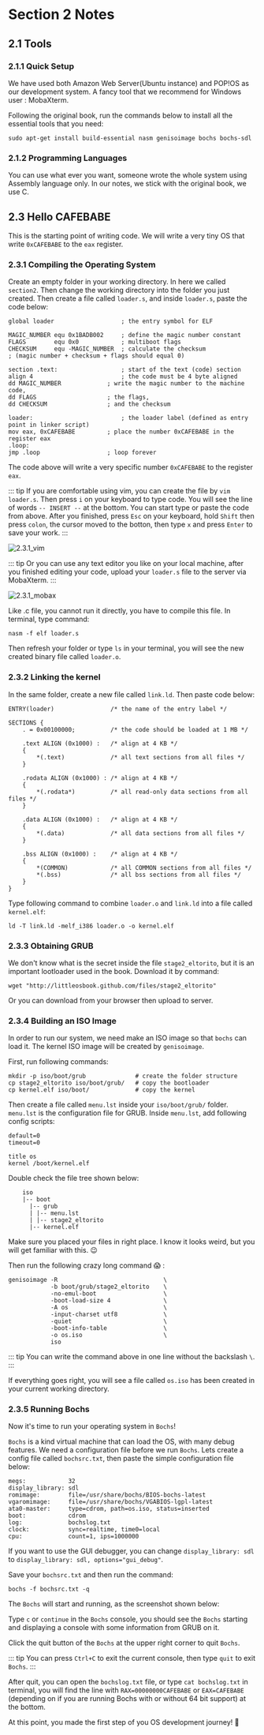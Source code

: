 # Section 2 Notes

## 2.1 Tools
### 2.1.1 Quick Setup

We have used both Amazon Web Server(Ubuntu instance) and POP!OS as our development system. A fancy tool that we recommend for Windows user : MobaXterm.

Following the original book, run the commands below to install all the essential tools that you need:
```shell
sudo apt-get install build-essential nasm genisoimage bochs bochs-sdl
```

### 2.1.2 Programming Languages

You can use what ever you want, someone wrote the whole system using Assembly language only. In our notes, we stick with the original book, we use C.

## 2.3 Hello CAFEBABE

This is the starting point of writing code. We will write a very tiny OS that write `0xCAFEBABE` to the `eax` register.

### 2.3.1 Compiling the Operating System

Create an empty folder in your working directory. In here we called `section2`. Then change the working directory into the folder you just created. Then create a file called `loader.s`, and inside `loader.s`, paste the code below:

```assembly
global loader                   ; the entry symbol for ELF

MAGIC_NUMBER equ 0x1BADB002     ; define the magic number constant
FLAGS        equ 0x0            ; multiboot flags
CHECKSUM     equ -MAGIC_NUMBER  ; calculate the checksum
; (magic number + checksum + flags should equal 0)

section .text:                  ; start of the text (code) section
align 4                         ; the code must be 4 byte aligned
dd MAGIC_NUMBER             ; write the magic number to the machine code,
dd FLAGS                    ; the flags,
dd CHECKSUM                 ; and the checksum

loader:                         ; the loader label (defined as entry point in linker script)
mov eax, 0xCAFEBABE         ; place the number 0xCAFEBABE in the register eax
.loop:
jmp .loop                   ; loop forever
```

The code above will write a very specific number `0xCAFEBABE` to the register `eax`. 

::: tip
If you are comfortable using vim, you can create the file by `vim loader.s`. Then press `i` on your keyboard to type code. You will see the line of words `-- INSERT --` at the bottom. You can start type or paste the code from above. After you finished, press `Esc` on your keyboard, hold `Shift` then press `colon`, the cursor moved to the botton, then type `x` and press `Enter` to save your work.
:::

![2.3.1_vim](./images/section2/2.3.1_vim.png)

::: tip
Or you can use any text editor you like on your local machine, after you finished editing your code, upload your `loader.s` file to the server via MobaXterm.
:::

![2.3.1_mobax](./images/section2/2.3.1_mobax.jpg)

Like .c file, you cannot run it directly, you have to compile this file. In terminal, type command:

```shell
nasm -f elf loader.s
```

Then refresh your folder or type `ls` in your terminal, you will see the new created binary file called `loader.o`.

### 2.3.2 Linking the kernel

In the same folder, create a new file called `link.ld`. Then paste code below:

```assembly
ENTRY(loader)                /* the name of the entry label */

SECTIONS {
    . = 0x00100000;          /* the code should be loaded at 1 MB */

    .text ALIGN (0x1000) :   /* align at 4 KB */
    {
        *(.text)             /* all text sections from all files */
    }

    .rodata ALIGN (0x1000) : /* align at 4 KB */
    {
        *(.rodata*)          /* all read-only data sections from all files */
    }

    .data ALIGN (0x1000) :   /* align at 4 KB */
    {
        *(.data)             /* all data sections from all files */
    }

    .bss ALIGN (0x1000) :    /* align at 4 KB */
    {
        *(COMMON)            /* all COMMON sections from all files */
        *(.bss)              /* all bss sections from all files */
    }
}
```

Type following command to combine `loader.o` and `link.ld` into a file called `kernel.elf`:

```shell
ld -T link.ld -melf_i386 loader.o -o kernel.elf
```

### 2.3.3 Obtaining GRUB

We don't know what is the secret inside the file `stage2_eltorito`, but it is an important lootloader used in the book. Download it by command:

```shell
wget "http://littleosbook.github.com/files/stage2_eltorito"
```

Or you can download from your browser then upload to server.

### 2.3.4 Building an ISO Image

In order to run our system, we need make an ISO image so that `bochs` can load it. The kernel ISO image will be created by `genisoimage`.

First, run following commands:

```shell
mkdir -p iso/boot/grub				# create the folder structure
cp stage2_eltorito iso/boot/grub/	# copy the bootloader
cp kernel.elf iso/boot/				# copy the kernel
```

Then create a file called `menu.lst` inside your `iso/boot/grub/` folder. `menu.lst` is the configuration file for GRUB. Inside `menu.lst`, add following config scripts:

```
default=0
timeout=0

title os
kernel /boot/kernel.elf
```

Double check the file tree shown below:

```
    iso
    |-- boot
      |-- grub
      | |-- menu.lst
      | |-- stage2_eltorito
      |-- kernel.elf
```

Make sure you placed your files in right place. I know it looks weird, but you will get familiar with this. :wink:

Then run the following crazy long command :scream: :

```shell
genisoimage -R                              \
            -b boot/grub/stage2_eltorito    \
            -no-emul-boot                   \
            -boot-load-size 4               \
            -A os                           \
            -input-charset utf8             \
            -quiet                          \
            -boot-info-table                \
            -o os.iso                       \
            iso
```

::: tip
You can write the command above in one line without the backslash `\`.
:::

If everything goes right, you will see a file called `os.iso` has been created in your current working directory.

### 2.3.5 Running Bochs

Now it's time to run your operating system in `Bochs`!

`Bochs` is a kind virtual machine that can load the OS, with many debug features. We need a configuration file before we run `Bochs`. Lets create a config file called `bochsrc.txt`, then paste the simple configuration file below:

```
megs:            32
display_library: sdl
romimage:        file=/usr/share/bochs/BIOS-bochs-latest
vgaromimage:     file=/usr/share/bochs/VGABIOS-lgpl-latest
ata0-master:     type=cdrom, path=os.iso, status=inserted
boot:            cdrom
log:             bochslog.txt
clock:           sync=realtime, time0=local
cpu:             count=1, ips=1000000
```

If you want to use the GUI debugger, you can change `display_library: sdl` to `display_library: sdl, options="gui_debug"`. 

Save your `bochsrc.txt` and then run the command:

```shell
bochs -f bochsrc.txt -q
```

The `Bochs` will start and running, as the screenshot shown below:



Type `c` or `continue` in the `Bochs` console, you should see the `Bochs` starting and displaying a console with some information from GRUB on it.

Click the quit button of the `Bochs` at the upper right corner to quit `Bochs`.

::: tip
You can press `Ctrl+C` to exit the current console, then type `quit` to exit `Bochs`.
:::

After quit, you can open the `bochslog.txt` file, or type `cat bochslog.txt` in terminal, you will find the line with `RAX=00000000CAFEBABE` or `EAX=CAFEBABE` (depending on if you are running Bochs with or without 64 bit support) at the bottom.

 At this point, you made the first step of you OS development journey! :tada: